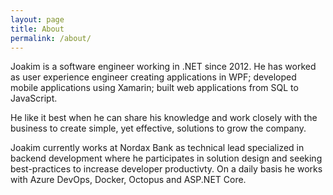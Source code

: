 ```yaml
---
layout: page
title: About
permalink: /about/
---
```


Joakim is a software engineer working in .NET since 2012. He has worked as user experience engineer creating applications in WPF; developed mobile applications using Xamarin; built web applications from SQL to JavaScript. 

He like it best when he can share his knowledge and work closely with the business to create simple, yet effective, solutions to grow the company.

Joakim currently works at Nordax Bank as technical lead specialized in backend development where he participates in solution design and seeking best-practices to increase developer productivty. On a daily basis he works with Azure DevOps, Docker, Octopus and ASP.NET Core.

